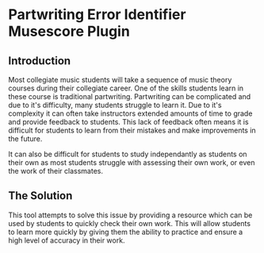# Partwriting Error Identifier  Musescore Plugin

## Introduction
Most collegiate music students will take a sequence of music theory courses during their collegiate career. One of the skills students learn in these course is traditional partwriting. Partwriting can be complicated and due to it's difficulty, many students struggle to  learn it. Due to it's complexity it can often take instructors extended amounts of time to grade and provide feedback to students. This lack of feedback often means it is difficult for students to learn from their mistakes and make improvements in the future.

It can also be difficult for students to study independantly as students on their own as most students struggle with assessing their own work, or even the work of their classmates.

## The Solution
This tool attempts to solve this issue by providing a resource which can be used by students to quickly check their own work. This will allow students to learn more quickly by giving them the ability to practice and ensure a high level of accuracy in their work.
